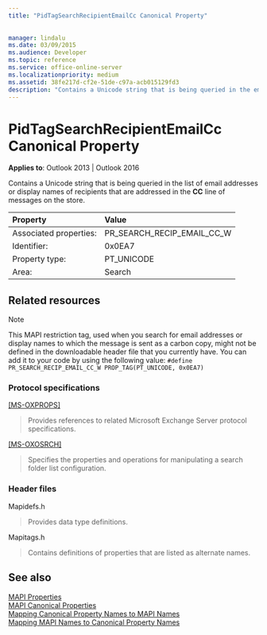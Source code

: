 ```yaml
---
title: "PidTagSearchRecipientEmailCc Canonical Property"
 
 
manager: lindalu
ms.date: 03/09/2015
ms.audience: Developer
ms.topic: reference
ms.service: office-online-server
ms.localizationpriority: medium
ms.assetid: 38fe217d-cf2e-51de-c97a-acb015129fd3
description: "Contains a Unicode string that is being queried in the email addresses or display names of recipients that are addressed in the CC line of messages."
---
```


# PidTagSearchRecipientEmailCc Canonical Property

**Applies to**: Outlook 2013 | Outlook 2016
  
Contains a Unicode string that is being queried in the list of email addresses or display names of recipients that are addressed in the **CC** line of messages on the store.
  
|Property |Value |
|:-----|:-----|
|Associated properties:  <br/> |PR_SEARCH_RECIP_EMAIL_CC_W  <br/> |
|Identifier:  <br/> |0x0EA7  <br/> |
|Property type:  <br/> |PT_UNICODE  <br/> |
|Area:  <br/> |Search  <br/> |

## Related resources

> [!NOTE]
> This MAPI restriction tag, used when you search for email addresses or display names to which the message is sent as a carbon copy, might not be defined in the downloadable header file that you currently have. You can add it to your code by using the following value:
> `#define PR_SEARCH_RECIP_EMAIL_CC_W PROP_TAG(PT_UNICODE, 0x0EA7)`
  
### Protocol specifications

[[MS-OXPROPS]](https://msdn.microsoft.com/library/f6ab1613-aefe-447d-a49c-18217230b148%28Office.15%29.aspx)
  
> Provides references to related Microsoft Exchange Server protocol specifications.

[[MS-OXOSRCH]](https://msdn.microsoft.com/library/c72e49b8-78c7-4483-ad65-e46e9133673b%28Office.15%29.aspx)
  
> Specifies the properties and operations for manipulating a search folder list configuration.

### Header files

Mapidefs.h
  
> Provides data type definitions.

Mapitags.h
  
> Contains definitions of properties that are listed as alternate names.

## See also

[MAPI Properties](mapi-properties.md)  
[MAPI Canonical Properties](mapi-canonical-properties.md)  
[Mapping Canonical Property Names to MAPI Names](mapping-canonical-property-names-to-mapi-names.md)  
[Mapping MAPI Names to Canonical Property Names](mapping-mapi-names-to-canonical-property-names.md)
